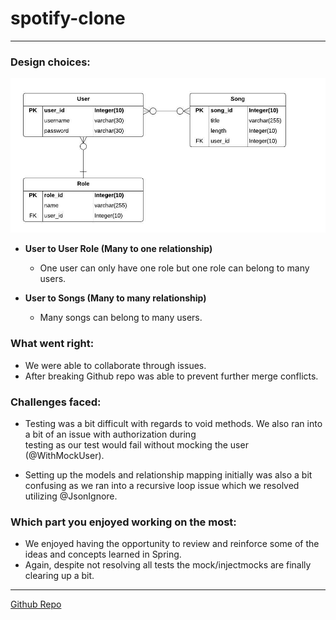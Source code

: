 # spotify-clone
---

### Design choices:

![ERD](https://github.com/christopher-cook/spotify-clone/blob/master/Spotify%20Clone%20ERD.jpeg)

  - **User to User Role (Many to one relationship)**
    - One user can only have one role but one role can belong to many users.

  - **User to Songs (Many to many relationship)**
    - Many songs can belong to many users.
  
### What went right:
  - We were able to collaborate through issues.
  - After breaking Github repo was able to prevent further merge conflicts.

### Challenges faced:
  - Testing was a bit difficult with regards to void methods. We also ran into a bit of an issue with authorization during   
  testing as our test would fail without mocking the user (@WithMockUser).

  - Setting up the models and relationship mapping initially was also a bit confusing as we ran into a 
  recursive loop issue which we resolved utilizing @JsonIgnore.
  

### Which part you enjoyed working on the most:
  - We enjoyed having the opportunity to review and reinforce some of the ideas and concepts learned in Spring.
  - Again, despite not resolving all tests the mock/injectmocks are finally clearing up a bit.
  --- 
  
  [Github Repo](https://github.com/christopher-cook/spotify-clone)
